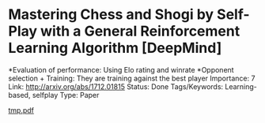 # Mastering Chess and Shogi by Self-Play with a General Reinforcement Learning Algorithm [DeepMind]

*Evaluation of performance: Using Elo rating and winrate
*Opponent selection + Training: They are training against the best player
Importance: 7
Link: http://arxiv.org/abs/1712.01815
Status: Done
Tags/Keywords: Learning-based, selfplay
Type: Paper

[tmp.pdf](Mastering%20Chess%20and%20Shogi%20by%20Self-Play%20with%20a%20Gene%2011104a74a9294cb39ae0b2fb2071bef2/tmp.pdf)